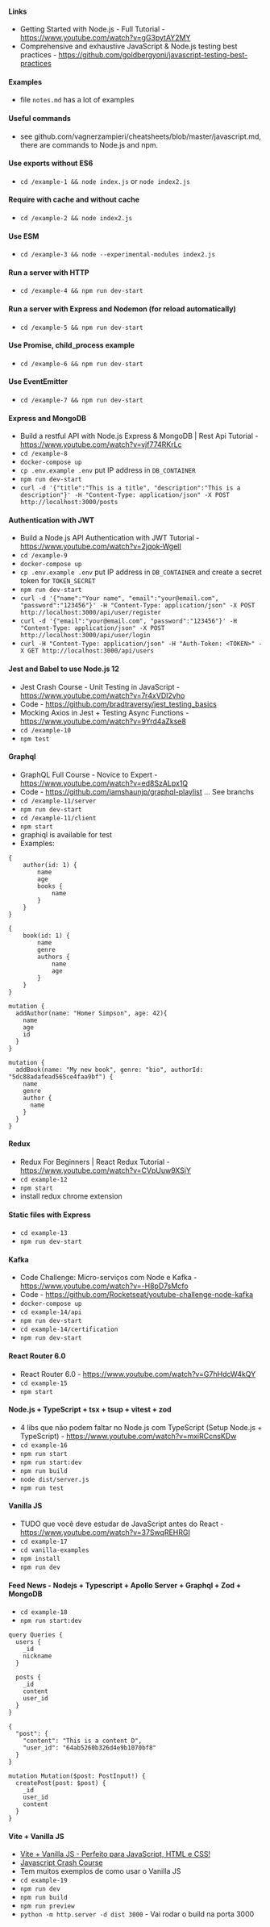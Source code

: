 #### Links
 - Getting Started with Node.js - Full Tutorial - https://www.youtube.com/watch?v=gG3pytAY2MY
 - Comprehensive and exhaustive JavaScript & Node.js testing best practices - https://github.com/goldbergyoni/javascript-testing-best-practices

#### Examples
 - file `notes.md` has a lot of examples

#### Useful commands
 - see github.com/vagnerzampieri/cheatsheets/blob/master/javascript.md, there are commands to Node.js and npm.

#### Use exports without ES6
 - `cd /example-1 && node index.js` or `node index2.js`

#### Require with cache and without cache
 - `cd /example-2 && node index2.js`

#### Use ESM
 - `cd /example-3 && node --experimental-modules index2.js`

#### Run a server with HTTP
 - `cd /example-4 && npm run dev-start`

#### Run a server with Express and Nodemon (for reload automatically)
 - `cd /example-5 && npm run dev-start`

#### Use Promise, child_process example
 - `cd /example-6 && npm run dev-start`

#### Use EventEmitter
 - `cd /example-7 && npm run dev-start`

#### Express and MongoDB
 - Build a restful API with Node.js Express & MongoDB | Rest Api Tutorial - https://www.youtube.com/watch?v=vjf774RKrLc
 - `cd /example-8`
 - `docker-compose up`
 - `cp .env.example .env` put IP address in `DB_CONTAINER`
 - `npm run dev-start`
 - `curl -d '{"title":"This is a title", "description":"This is a description"}' -H "Content-Type: application/json" -X POST http://localhost:3000/posts`

#### Authentication with JWT
 - Build a Node.js API Authentication with JWT Tutorial - https://www.youtube.com/watch?v=2jqok-WgelI
 - `cd /example-9`
 - `docker-compose up`
 - `cp .env.example .env` put IP address in `DB_CONTAINER` and create a secret token for `TOKEN_SECRET`
 - `npm run dev-start`
 - `curl -d '{"name":"Your name", "email":"your@email.com", "password":"123456"}' -H "Content-Type: application/json" -X POST http://localhost:3000/api/user/register`
 - `curl -d '{"email":"your@email.com", "password":"123456"}' -H "Content-Type: application/json" -X POST http://localhost:3000/api/user/login`
 - `curl -H "Content-Type: application/json" -H "Auth-Token: <TOKEN>" -X GET http://localhost:3000/api/users`

#### Jest and Babel to use Node.js 12
 - Jest Crash Course - Unit Testing in JavaScript - https://www.youtube.com/watch?v=7r4xVDI2vho
 - Code - https://github.com/bradtraversy/jest_testing_basics
 - Mocking Axios in Jest + Testing Async Functions - https://www.youtube.com/watch?v=9Yrd4aZkse8
 - `cd /example-10`
 - `npm test`

#### Graphql
 - GraphQL Full Course - Novice to Expert - https://www.youtube.com/watch?v=ed8SzALpx1Q
 - Code - https://github.com/iamshaunjp/graphql-playlist ... See branchs
 - `cd /example-11/server`
 - `npm run dev-start`
 - `cd /example-11/client`
 - `npm start`
 - graphiql is available for test
 - Examples:
```
{
    author(id: 1) {
        name
        age
        books {
            name
        }
    }
}

{
    book(id: 1) {
        name
        genre
        authors {
            name
            age
        }
    }
}

mutation {
  addAuthor(name: "Homer Simpson", age: 42){
    name
    age
    id
  }
}

mutation {
  addBook(name: "My new book", genre: "bio", authorId: "5dc88adafead565ce4faa9bf") {
    name
    genre
    author {
      name
    }
  }
}
```

#### Redux
 - Redux For Beginners | React Redux Tutorial - https://www.youtube.com/watch?v=CVpUuw9XSjY
 - `cd example-12`
 - `npm start`
 - install redux chrome extension

#### Static files with Express
 - `cd example-13`
 - `npm run dev-start`

#### Kafka
 - Code Challenge: Micro-serviços com Node e Kafka - https://www.youtube.com/watch?v=-H8pD7sMcfo
 - Code - https://github.com/Rocketseat/youtube-challenge-node-kafka
 - `docker-compose up`
 - `cd example-14/api`
 - `npm run dev-start`
 - `cd example-14/certification`
 - `npm run dev-start`

#### React Router 6.0
 - React Router 6.0 - https://www.youtube.com/watch?v=G7hHdcW4kQY
 - `cd example-15`
 - `npm start`

#### Node.js + TypeScript + tsx + tsup + vitest + zod
 - 4 libs que não podem faltar no Node.js com TypeScript (Setup Node.js + TypeScript) - https://www.youtube.com/watch?v=mxiRCcnsKDw
  - `cd example-16`
  - `npm run start`
  - `npm run start:dev`
  - `npm run build`
  - `node dist/server.js`
  - `npm run test`

#### Vanilla JS
 - TUDO que você deve estudar de JavaScript antes do React - https://www.youtube.com/watch?v=37SwqREHRGI
  - `cd example-17`
  - `cd vanilla-examples`
  - `npm install`
  - `npm run dev`

#### Feed News - Nodejs + Typescript + Apollo Server + Graphql + Zod + MongoDB
  - `cd example-18`
  - `npm run start:dev`
  ```
  query Queries {
    users {
      _id
      nickname
    }

    posts {
      _id
      content
      user_id
    }
  }

  {
    "post": {
      "content": "This is a content D",
      "user_id": "64ab5260b326d4e9b1070bf8"
    }
  }

  mutation Mutation($post: PostInput!) {
    createPost(post: $post) {
      _id
      user_id
      content
    }
  }
  ```

#### Vite + Vanilla JS
  - [Vite + Vanilla JS - Perfeito para JavaScript, HTML e CSS!](https://www.youtube.com/watch?v=fR0pYguVyQA)
  - [Javascript Crash Course](https://www.youtube.com/watch?v=hdI2bqOjy3c)
  - Tem muitos exemplos de como usar o Vanilla JS
  - `cd example-19`
  - `npm run dev`
  - `npm run build`
  - `npm run preview`
  - `python -m http.server -d dist 3000` - Vai rodar o build na porta 3000

